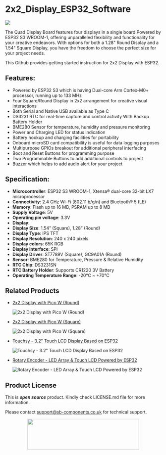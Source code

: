 # 2x2_Display_ESP32_Software

<img src= "https://cdn.shopify.com/s/files/1/1217/2104/files/Main_ESP32_Banner.png?v=1720594391" />

The Quad Display Board features four displays in a single board Powered by ESP32 S3 WROOM-1, offering unparalleled flexibility and functionality for your creative endeavors. With options for both a 1.28" Round Display and a 1.54" Square Display, you have the freedom to choose the perfect size for your project needs. 

This Github provides getting started instruction for 2x2 Display with ESP32.

## Features:
- Powered by ESP32 S3 which is having Dual-core Arm Cortex-M0+ processor, running up to 133 MHz
- Four Square/Round Display in 2x2 arrangement for creative visual interactions
- Both Serial and Native USB available as Type C 
- DS3231 RTC for real-time capture and control activity With Backup Battery Holder
- BME280 Sensor for temperature, humidity and pressure monitoring
- Power and Charging LED for status indication
- Battery hookup and charging facilities for portability
- Onboard microSD card compatibility is useful for data logging purposes
- Multipurpose GPIOs breakout for additional peripheral interfacing
- Boot and Reset Buttons for programming purpose
- Two Programmable Buttons to add additional controls to project 
- Buzzer which helps to add audio alert for your project

## Specification:
- **Microcontroller**: ESP32 S3 WROOM-1, Xtensa® dual-core 32-bit LX7 microprocessor
- **Connectivity**: 2.4 GHz Wi-Fi (802.11 b/g/n) and Bluetooth® 5 (LE) 
- **Memory**: Flash up to 16 MB, PSRAM up to 8 MB
- **Supply Voltage**: 5V
- **Operating pin voltage**: 3.3V
- **Display**: 
- **Display Size**: 1.54” (Square), 1.28” (Round) 
- **Display Type**: IPS TFT 
- **Display Resolution**:  240 x 240 pixels
- **Display colors**: 65K RGB
- **Display interface**: SPI
- **Display Driver**: ST7789V (Square), GC9A01A (Round)
- **Sensor**: BME280 for Temperature, Pressure & Relative Humidity
- **RTC Chip**: DS3231SN
- **RTC Battery Holder**: Supports CR1220 3V Battery 
- **Operating Temperature Range**: -20°C ~ +70°C 


## Related Products  
  * [2x2 Display with Pico W (Round)](https://shop.sb-components.co.uk/products/2x2-quad-display-board?variant=41538301427795)

    ![2x2 Display with Pico W (Round)](https://shop.sb-components.co.uk/cdn/shop/files/mainroundpico.png?v=1720526791&width=300)
  
  * [2x2 Display with Pico W (Square)](https://shop.sb-components.co.uk/products/2x2-quad-display-board?variant=41538301460563)

    ![2x2 Display with Pico W (Square)](https://shop.sb-components.co.uk/cdn/shop/files/squarepico.png?v=1720527004&width=300)
    
  * [Touchsy - 3.2" Touch LCD Display Based on ESP32](https://shop.sb-components.co.uk/products/touchsy-3-2-touch-lcd-display-based-on-esp32-mcu?variant=40828141174867)

    ![Touchsy - 3.2" Touch LCD Display Based on ESP32](https://shop.sb-components.co.uk/cdn/shop/files/esp.jpg?v=1686900424&width=300)
  
  * [Rotary Encoder - LED Array & Touch LCD Powered by ESP32](https://shop.sb-components.co.uk/products/rotary-encoder-led-array-touch-lcd-for-esp32-pico-hat?variant=41002601709651)

    ![Rotary Encoder - LED Array & Touch LCD Powered by ESP32](https://shop.sb-components.co.uk/cdn/shop/files/RotaryEncoder-LEDArray_TouchLCDforESP32PicoHAT_6.png?v=1710413189&width=300)


## Product License

This is ***open source*** product. Kindly check LICENSE.md file for more information.

Please contact support@sb-components.co.uk for technical support.
<p align="center">
  <img width="360" height="100" src="https://cdn.shopify.com/s/files/1/1217/2104/files/Logo_sb_component_3.png?v=1666086771&width=300">
</p>
